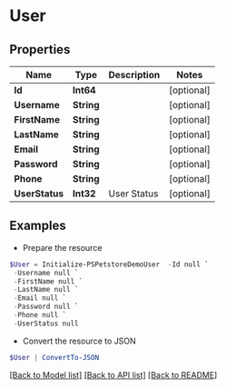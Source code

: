 # User
## Properties

Name | Type | Description | Notes
------------ | ------------- | ------------- | -------------
**Id** | **Int64** |  | [optional] 
**Username** | **String** |  | [optional] 
**FirstName** | **String** |  | [optional] 
**LastName** | **String** |  | [optional] 
**Email** | **String** |  | [optional] 
**Password** | **String** |  | [optional] 
**Phone** | **String** |  | [optional] 
**UserStatus** | **Int32** | User Status | [optional] 

## Examples

- Prepare the resource
```powershell
$User = Initialize-PSPetstoreDemoUser  -Id null `
 -Username null `
 -FirstName null `
 -LastName null `
 -Email null `
 -Password null `
 -Phone null `
 -UserStatus null
```

- Convert the resource to JSON
```powershell
$User | ConvertTo-JSON
```

[[Back to Model list]](../README.md#documentation-for-models) [[Back to API list]](../README.md#documentation-for-api-endpoints) [[Back to README]](../README.md)

